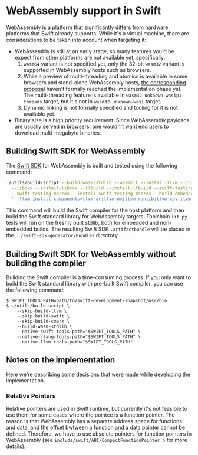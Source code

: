 # WebAssembly support in Swift

WebAssembly is a platform that significantly differs from hardware platforms that Swift already supports.
While it's a virtual machine, there are considerations to be taken into account when targeting it:

* WebAssembly is still at an early stage, so many features you'd be expect from other platforms are not
available yet, specifically:
  1. `wasm64` variant is not specified yet, only the 32-bit `wasm32` variant is supported in WebAssembly
  hosts such as browsers.
  2. While a preview of multi-threading and atomics is available in some browsers and stand-alone 
  WebAssembly hosts, [the corresponding proposal](https://github.com/WebAssembly/threads/) haven't 
  formally reached the implementation phase yet.
    The multi-threading feature is available in `wasm32-unknown-wasip1-threads` target, but it's not
    in `wasm32-unknown-wasi` target.
  3. Dynamic linking is not formally specified and tooling for it is not available yet.
* Binary size is a high priority requirement. Since WebAssembly payloads are usually served in browsers,
one wouldn't want end users to download multi-megabyte binaries.

## Building Swift SDK for WebAssembly

The [Swift SDK](https://github.com/swiftlang/swift-evolution/blob/main/proposals/0387-cross-compilation-destinations.md)
for WebAssembly is built and tested using the following command:

```bash
./utils/build-script --build-wasm-stdlib --wasmkit --install-llvm --install-swift --swiftpm --install-swiftpm \
  --libcxx --install-libcxx --llbuild --install-llbuild --swift-testing --install-swift-testing \
  --swift-testing-macros --install-swift-testing-macros --build-embedded-stdlib --build-embedded-stdlib-cross-compiling \
  '--llvm-install-components=llvm-ar;llvm-nm;llvm-ranlib;llvm-cov;llvm-profdata;llvm-objdump;llvm-objcopy;llvm-symbolizer;IndexStore;clang;clang-resource-headers;builtins;runtimes;clangd;libclang;dsymutil;LTO;clang-features-file;lld'
```

This command will build the Swift compiler for the host platform and then build the Swift standard library
for WebAssembly targets. Toolchain `lit.py` tests will run on the freshly built stdlib, both for embedded and non-embedded
builds. The resulting Swift SDK `.artifactbundle` will be placed in the `../swift-sdk-generator/Bundles`
directory.

## Building Swift SDK for WebAssembly without building the compiler

Building the Swift compiler is a time-consuming process. If you only want to build the Swift standard library
with pre-built Swift compiler, you can use the following command:

```console
$ SWIFT_TOOLS_PATH=path/to/swift-development-snapshot/usr/bin
$ ./utils/build-script \
    --skip-build-llvm \
    --skip-build-swift \
    --skip-build-cmark \
    --build-wasm-stdlib \
    --native-swift-tools-path="$SWIFT_TOOLS_PATH" \
    --native-clang-tools-path="$SWIFT_TOOLS_PATH" \
    --native-llvm-tools-path="$SWIFT_TOOLS_PATH"
```

## Notes on the implementation

Here we're describing some decisions that were made while developing
the implementation.

### Relative Pointers

Relative pointers are used in Swift runtime, but currently it's not feasible to use them for some cases
where the pointee is a function pointer. The reason is that WebAssembly has a separate address space for
functions and data, and the offset bwtween a function and a data pointer cannot be defined. Therefore,
we have to use absolute pointers for function pointers in WebAssembly (see `include/swift/ABI/CompactFunctionPointer.h`
for more details).

